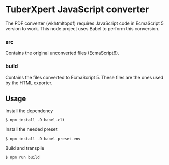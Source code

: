 <h1> TuberXpert JavaScript converter </h1>

The PDF converter (wkhtmltopdf) requires JavaScript code in EcmaScript 5 version to work. This node project uses Babel to perform this conversion.

<h3> src </h3>

Contains the original unconverted files (EcmaScript6).

<h3> build </h3>

Contains the files converted to EcmaScript 5. These files are the ones used by the HTML exporter.

<h2> Usage </h2>

Install the dependency

```
$ npm install -D babel-cli
``` 

Install the needed preset

```
$ npm install -D babel-preset-env
``` 

Build and transpile

```
$ npm run build
``` 
